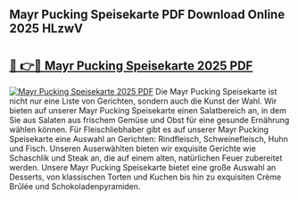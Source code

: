 ## Mayr Pucking Speisekarte PDF Download Online 2025 HLzwV

# <h2><a href="http://gc6zm6v.nevu.top/?p=Mayr+Pucking+Speisekarte">🔗 👉🔴 Mayr Pucking Speisekarte 2025 PDF</a></h2>

[![Mayr Pucking Speisekarte 2025 PDF](https://i.imgur.com/dBaPXMq.png)](http://gc6zm6v.nevu.top/?p=Mayr+Pucking+Speisekarte)
Die Mayr Pucking Speisekarte ist nicht nur eine Liste von Gerichten, sondern auch die Kunst der Wahl. Wir bieten auf unserer Mayr Pucking Speisekarte einen Salatbereich an, in dem Sie aus Salaten aus frischem Gemüse und Obst für eine gesunde Ernährung wählen können. Für Fleischliebhaber gibt es auf unserer Mayr Pucking Speisekarte eine Auswahl an Gerichten: Rindfleisch, Schweinefleisch, Huhn und Fisch. Unseren Auserwählten bieten wir exquisite Gerichte wie Schaschlik und Steak an, die auf einem alten, natürlichen Feuer zubereitet werden. Unsere Mayr Pucking Speisekarte bietet eine große Auswahl an Desserts, von klassischen Torten und Kuchen bis hin zu exquisiten Crème Brûlée und Schokoladenpyramiden.
